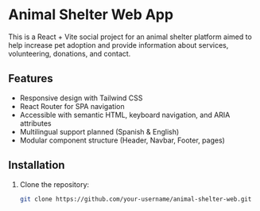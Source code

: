 # Animal Shelter Web App

This is a React + Vite social project for an animal shelter platform aimed to help increase pet adoption and provide information about services, volunteering, donations, and contact.

## Features

- Responsive design with Tailwind CSS
- React Router for SPA navigation
- Accessible with semantic HTML, keyboard navigation, and ARIA attributes
- Multilingual support planned (Spanish & English)
- Modular component structure (Header, Navbar, Footer, pages)

## Installation

1. Clone the repository:

   ```bash
   git clone https://github.com/your-username/animal-shelter-web.git
   ```
